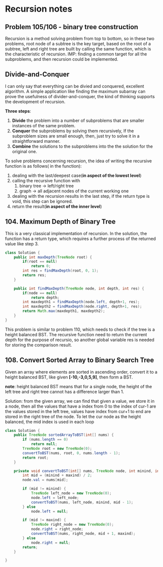 # Recursion notes

## Problem 105/106 - binary tree construction

Recursion is a method solving problem from top to bottom, so in these two problems, root node of a subtree is the key target, based on the root of a subtree, left and right tree are built by calling the same function, which is the characteristic of recursion.
IMP: finding a common target for all the subproblems, and then recursion could be implemented.

## Divide-and-Conquer

I can only say that everything can be divied and conquered, excellent algorithm. A simple application like finding the maximum subarray can prove the usefulness of divider-and-conquer, the kind of thinking supports the development of recursion.

**Three steps**:

1. **Divide** the problem into a number of subproblems that are smaller instances of the same problem.
2. **Conquer** the subproblems by solving them recursively, If the subproblem sizes are small enough, then, just try to solve it in a straightforward manner.
3. **Combine** the solutions to the subproblems into the the solution for the original one.



To solve problems concerning recursion, the idea of writing the recursive function is as follows( in the function):

1. dealing with the last/deepest case(**in aspect of the lowest level**)
2. calling the recursive function with 
   1. binary tree -> left/right tree
   2. graph -> all adjacent nodes of the current working one
3. dealing with the recursion results in the last step, if the return type is void, this step can be ignored.
4. return the result(**in aspect of the inner level**)

## 104. Maximum Depth of Binary Tree

This is a very classical implementation of recursion. In the solution, the function has a return type, which requires a further process of the returned value like step 3.

```java
class Solution {
    public int maxDepth(TreeNode root) {
        if(root == null)
            return 0;
        int res = findMaxDepth(root, 0, 1);
        return res;
    }

    public int findMaxDepth(TreeNode node, int depth, int res) {
        if(node == null)
            return depth;
        int maxdepth1 = findMaxDepth(node.left, depth+1, res);
        int maxdepth2 = findMaxDepth(node.right, depth+1, res);
        return Math.max(maxdepth1, maxdepth2);
    }
}
```

This problem is similar to problem 110, which needs to check if the tree is a height balanced BST. The recursive function need to return the current depth for the purpose of recursio, so another global variable res is needed for storing the comparison result.

## 108. Convert Sorted Array to Binary Search Tree

Given an array where elements are sorted in ascending order, convert it to a height balanced BST, like given **[-10,-3,0,5,9]**, then form a BST.

**note**: height balanced BST means that for a single node, the height of the left tree and right tree cannot has a difference larger than 1.

Solution: from the given array, we can find that given a value, we store it in a node, then all the values that have a index from 0 to the index of cur-1 are the values stored in the left tree, values have index from cur+1 to end are stored in the right tree of the node. To let the cur node as the height balanced, the mid index is used in each loop

```java
class Solution {
    public TreeNode sortedArrayToBST(int[] nums) {
        if (nums.length == 0)
            return null;
        TreeNode root = new TreeNode(0);
        convertToBST(nums, root, 0, nums.length - 1);
        return root;
    }

    private void convertToBST(int[] nums, TreeNode node, int minind, int maxind) {
        int mid = (minind + maxind) / 2;
        node.val = nums[mid];

        if (mid != minind) {
            TreeNode left_node = new TreeNode(0);
            node.left = left_node;
            convertToBST(nums, left_node, minind, mid - 1);
        } else
            node.left = null;

        if (mid != maxind) {
            TreeNode right_node = new TreeNode(0);
            node.right = right_node;
            convertToBST(nums, right_node, mid + 1, maxind);
        } else
            node.right = null;
        return;
    }

}
```